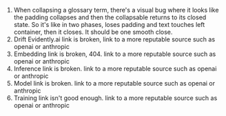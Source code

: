 1. When collapsing a glossary term, there's a visual bug where it looks like the padding collapses and then the collapsable returns to its closed state. So it's like in two phases, loses padding and text touches left container, then it closes. It should be one smooth close. 
2. Drift Evidently.ai link is broken, link to a more reputable source such as openai or anthropic
3. Embedding link is broken, 404. link to a more reputable source such as openai or anthropic
4. Inference link is broken. link to a more reputable source such as openai or anthropic
5. Model link is broken.  link to a more reputable source such as openai or anthropic
6. Training link isn't good enough. link to a more reputable source such as openai or anthropic